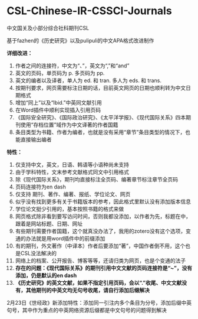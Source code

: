 # CSL-Chinese-IR-CSSCI-Journals
中文国关及小部分综合社科期刊CSL

基于fazhen的《历史研究》以及pulipuli的中文APA格式改进制作

**详细改进：**

1. 作者之间的连接符，中文为“、”，英文为“,”和“and”
2. 英文的页码，单页码为 p. 多页码为 pp.
3. 英文的编者以及译者，单人为 ed. 和 tran. 多人为 eds. 和 trans.
4. 按期刊要求，网页需要标注日期的话，目前英文网页的日期也顺利转为中文日期格式 
5. 增加“同上”以及“Ibid.”中英同文献引用
6. 在Word插件中顺利实现插入引用页码
7. 《国际安全研究》、《国际政治研究》、《太平洋学报》、《现代国际关系》四本期刊使用“存档位置”域作为中文译著的作者国籍
8. 条目类型为书籍、作者为编者，也就是没有采用“章节”条目类型的情况下，也能直接输出编者

**特性：**

1. 仅支持中文，英文，日语、韩语等小语种尚未支持
2. 由于学科特性，文末参考文献格式同文中引用格式
3. 除《现代国际关系》，期刊均直接标注全页码、编著章节标注章节全页码
4. 页码连接符为en dash
5. 仅支持 期刊、著作、编著、报纸、学位论文、网页
6. 似乎没有找到更多有关于书籍版本的参考，因此格式里默认没有添加版本信息
7. 学位论文挺少引用的，基本按照书籍的格式来做
8. 网页格式除非看到要写访问时间，否则我都没添加，以作者为先，标题在中，跟着是网站标题、日期、网址
9. 有些期刊需要作者国籍，这个就真没办法了，我用的zotero没有这个选项，变通的办法就是用word插件中的前缀添加
10. 有的期刊，外文著作（中译本）作者后要添加“著”，中国作者倒不用，这个也是CSL没法解决的
11. 网络上的档案、公开报告、博客等等，还请归类为网页，也是个变通的法子
12. **存在的问题：《现代国际关系》的期刊引用中文文献的页码连接符是“~”，没有添加，仍是默认的en dash**
13. **《历史研究》的英文文献，如果不指定引用页码，会以“.”收尾、中文文献没有，其他期刊的中英文均无句号收尾，请自行添加后缀解决**

2月23日《世经政》新添加特性：添加同一引注内多个条目为分号，添加后缀中英句号，其中作为重点的中英网络资源后缀都是中文句号的问题得到解决

